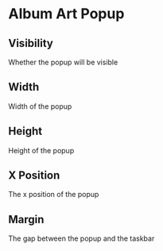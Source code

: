 # Album Art Popup

## Visibility
Whether the popup will be visible

## Width
Width of the popup

## Height
Height of the popup

## X Position
The x position of the popup

## Margin
The gap between the popup and the taskbar